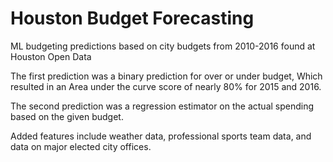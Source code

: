 # Houston Budget Forecasting
 ML budgeting predictions based on city budgets from 2010-2016 found at Houston Open Data

The first prediction was a binary prediction for over or under budget, Which resulted in an Area under the curve score of nearly 80% for 2015 and 2016.

The second prediction was a regression estimator on the actual spending based on the given budget.

Added features include weather data, professional sports team data, and data on major elected city offices.

